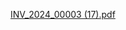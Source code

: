 [INV_2024_00003 (17).pdf](https://github.com/Stanojoski02/python-project/files/14105483/INV_2024_00003.17.pdf)
